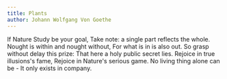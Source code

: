 ```yaml
---
title: Plants
author: Johann Wolfgang Von Goethe
---
```


If Nature Study be your goal,
Take note: a single part reflects the whole.
Nought is within and nought without,
For what is in is also out.
So grasp without delay this prize:
That here a holy public secret lies.
Rejoice in true illusions's fame,
Rejoice in Nature's serious game.
No living thing alone can be - 
It only exists in company. 
